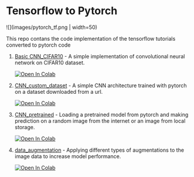 # Tensorflow to Pytorch
   ![](images/pytorch_tf.png | width=50)
   
This repo contans the code implementation of the tensorflow tutorials converted to pytorch code

1. [Basic CNN_CIFAR10](https://github.com/bipinKrishnan/tensorflow_to_pytorch/blob/master/Basic_CNN_CIFAR10.ipynb) - A simple implementation of convolutional neural network on CIFAR10 dataset.  

    [![Open In Colab](https://colab.research.google.com/assets/colab-badge.svg)](https://colab.research.google.com/github/bipinKrishnan/tensorflow_to_pytorch/blob/master/Basic_CNN_CIFAR10.ipynb)
    
2. [CNN_custom_dataset](https://github.com/bipinKrishnan/tensorflow_to_pytorch/blob/master/CNN_custom_dataset.ipynb) - A simple CNN architecture trained with pytorch on a dataset downloaded from a url.

   [![Open In Colab](https://colab.research.google.com/assets/colab-badge.svg)](https://colab.research.google.com/github/bipinKrishnan/tensorflow_to_pytorch/blob/master/CNN_custom_dataset.ipynb)
   
3. [CNN_pretrained](https://github.com/bipinKrishnan/tensorflow_to_pytorch/blob/master/CNN_pretrained.ipynb) - Loading a pretrained model from pytorch and making prediction on a random image from the internet or an image from local storage.

    [![Open In Colab](https://colab.research.google.com/assets/colab-badge.svg)](https://colab.research.google.com/github/bipinKrishnan/tensorflow_to_pytorch/blob/master/CNN_pretrained.ipynb)
    
4. [data_augmentation](https://github.com/bipinKrishnan/tensorflow_to_pytorch/blob/master/data_augmentation.ipynb) - Applying different types of augmentations to the image data to increase model performance.

    [![Open In Colab](https://colab.research.google.com/assets/colab-badge.svg)](https://colab.research.google.com/github/bipinKrishnan/tensorflow_to_pytorch/blob/master/data_augmentation.ipynb)
    
